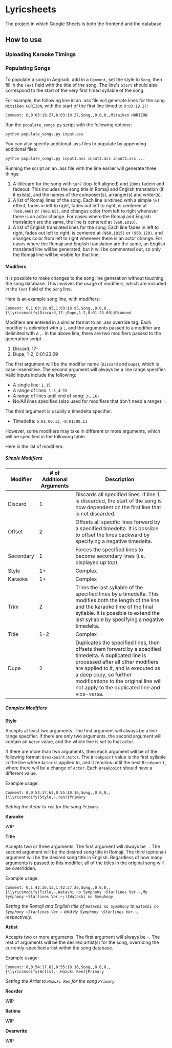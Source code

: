 # Lyricsheets

The project in which Google Sheets is both the frontend and the database

## How to use

### Uploading Karaoke Timings

### Populating Songs

To populate a song in Aegisub, add in a `Comment`, set the style to `Song`, then fill in the `Text` field with the title of the song. The line's `Start` should also correspond to the start of the very first timed syllable of the song.

For example, the following line in an .ass file will generate lines for the song `Mitaiken HORIZON`, with the start of the first line timed to `0:03:19.27`:

```ass
Comment: 0,0:03:19.27,0:03:19.27,Song,,0,0,0,,Mitaiken HORIZON
```

Run the `populate_songs.py` script with the following options:

```sh
python populate_songs.py input.ass
```

You can also specify additional .ass files to populate by appending additional files:

```sh
python populate_songs.py input1.ass input2.ass input3.ass ...
```

Running the script on an .ass file with the line earlier will generate three things:

1. A titlecard for the song with `\an7` (top-left aligned) and `200ms` fadein and fadeout. This includes the song title in Romaji and English translation (if it exists), and the names of the composer(s), arranger(s) and writer(s).
2. A list of Romaji lines of the song. Each line is ktimed with a simple `\kf` effect, fades in left to right, fades out left to right, is centered at `(960,960)` or `(960,65)`, and changes color from left to right whenever there is an actor change. For cases where the Romaji and English translation are the same, the line is centered at `(960,1010)`.
3. A list of English translated lines for the song. Each line fades in left to right, fades out left to right, is centered at `(960,1015)` or `(960,120)`, and changes color from left to right whenever there is an actor change. For cases where the Romaji and English translation are the same, an English translated line will be generated, but it will be commented out, so only the Romaji line will be visible for that line.

#### Modifiers

It is possible to make changes to the song line generation without touching the song database. This involves the usage of modifiers, which are included in the `Text` field of the `Song` line.

Here is an example song line, with modifiers:
```
Comment: 0,1:03:18.95,1:03:18.95,Song,,0,0,0,,{\lyricsmodify(Discard,17-;Dupe,1-2,0:01:23.69)}Diamond
```
Modifiers are entered in a similar format to an .ass override tag. Each modifier is delimited with a `;`, and the arguments passed to a modifier are delimited with a `,`. In the above line, there are two modifiers passed to the generation script.

1. Discard, 17-
2. Dupe, 1-2, 0:01:23.69

The first argument will be the modifier name (`Discard` and `Dupe`), which is case-insensitive. The second argument will always be a line range specifier. Valid inputs include the following:

- A single line: `1`, `15`
- A range of lines: `1-3`, `4-15`
- A range of lines until end of song: `3-`, `16-`
- No/All lines specified (also used for modifiers that don't need a range): `-`

The third argument is usually a timedelta specifier. 

- Timedelta: `0:01:00.13`, `-0:01:00.13`

However, some modifiers may take in different or more arguments, which will be specified in the following table.

Here is the list of modifiers:

##### Simple Modifiers

| Modifier | # of Additional Arguments | Description |
| --- | --- | --- |
| Discard | 1 | Discards all specified lines. If line 1 is discarded, the start of the song is now dependent on the first line that is not discarded. |
| Offset | 2 | Offsets all specific lines forward by a specified timedelta. It is possible to offset the lines backward by specifying a negative timedelta.
| Secondary | 1 | Forces the specified lines to become secondary lines (i.e. displayed up top).
| Style | 1+ | Complex
| Karaoke | 1+ | Complex
| Trim | 2 | Trims the last syllable of the specified lines by a timedelta. This modifies both the length of the line and the karaoke time of the final syllable. It is possible to extend the last syllable by specifying a negative timedelta.
| Title | 1-2 | Complex
| Dupe | 2 | Duplicates the specified lines, then offsets them forward by a specified timedelta. A duplicated line is processed after all other modifiers are applied to it, and is executed as a deep copy, so further modifications to the original line will not apply to the duplicated line and vice-versa.

##### Complex Modifiers

**Style**

Accepts at least two arguments. The first argument will always be a line range specifier. If there are only two arguments, the second argument will contain an `Actor` value, and the whole line is set to that actor.

If there are more than two arguments, then each argument will be of the following format: `Breakpoint:Actor`. The `Breakpoint` value is the first syllable in the line where `Actor` is applied to, and it remains until the next `Breakpoint`, where there will be a change of `Actor`. Each `Breakpoint` should have a different value.

Example usage:
```
Comment: 0,0:54:17.62,0:55:10.16,Song,,0,0,0,,{\lyricsmodify(Style,-,ren)}Primary
```
*Setting the Actor to `ren` for the song `Primary`.*

**Karaoke**

WIP

**Title**

Accepts two or three arguments. The first argument will always be `-`. The second argument will be the desired song title in Romaji. The third (optional) argument will be the desired song title in English. Regardless of how many arguments is passed to this modifier, all of the titles in the original song will be overridden.

Example usage:
```
Comment: 0,1:42:36.13,1:42:37.26,Song,,0,0,0,,{\lyricsmodify(Title,-,Watashi no Symphony ~Starlines Ver.~,My Symphony ~Starlines Ver.~;)}Watashi no Symphony
```
*Setting the Romaji and English title of `Watashi no Symphony` to `Watashi no Symphony ~Starlines Ver.~` and `My Symphony ~Starlines Ver.~`, respectively.*

**Artist**

Accepts two or more arguments. The first argument will always be `-`. The rest of arguments will be the desired artist(s) for the song, overriding the currently-specified artist within the song database.

Example usage:
```
Comment: 0,0:54:17.62,0:55:10.16,Song,,0,0,0,,{\lyricsmodify(Artist,-,Hazuki Ren)}Primary
```
*Setting the Artist to `Hazuki Ren` for the song `Primary`.*

**Reorder**

WIP

**Retime**

WIP

**Overwrite**

WIP
